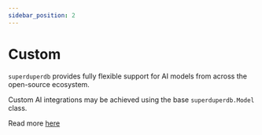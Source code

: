 ```yaml
---
sidebar_position: 2
---
```


# Custom

`superduperdb` provides fully flexible support for AI models from across the 
open-source ecosystem.

Custom AI integrations may be achieved using the base `superduperdb.Model` class.

Read more [here](/docs/docs/walkthrough/ai_models#vanilla)